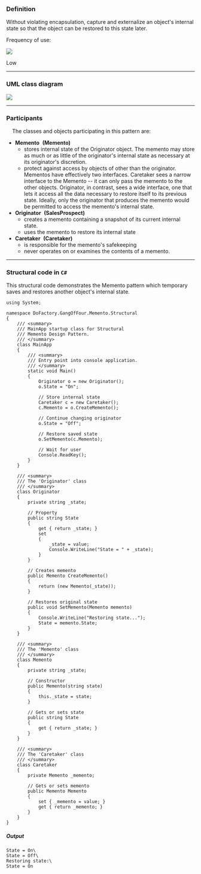 ### Definition

Without violating encapsulation, capture and externalize an object's internal state so that the object can be restored to this state later.

Frequency of use:

![](https://www.dofactory.com/images/use_low.gif)

Low

* * * * *

### UML class diagram

![](https://www.dofactory.com/images/diagrams/net/memento.gif)

* * * * *

### Participants

    The classes and objects participating in this pattern are:

-   **Memento**  **(Memento)**
    -   stores internal state of the Originator object. The memento may store as much or as little of the originator's internal state as necessary at its originator's discretion.
    -   protect against access by objects of other than the originator. Mementos have effectively two interfaces. Caretaker sees a narrow interface to the Memento -- it can only pass the memento to the other objects. Originator, in contrast, sees a wide interface, one that lets it access all the data necessary to restore itself to its previous state. Ideally, only the originator that produces the memento would be permitted to access the memento's internal state.
-   **Originator**  **(SalesProspect)**
    -   creates a memento containing a snapshot of its current internal state.
    -   uses the memento to restore its internal state
-   **Caretaker**  **(Caretaker)**
    -   is responsible for the memento's safekeeping
    -   never operates on or examines the contents of a memento.

* * * * *

### Structural code in `C#`

This structural code demonstrates the Memento pattern which temporary saves and restores another object's internal state.

    using System;
    
    namespace DoFactory.GangOfFour.Memento.Structural
    {
        /// <summary>
        /// MainApp startup class for Structural 
        /// Memento Design Pattern.
        /// </summary>
        class MainApp
        {
            /// <summary>
            /// Entry point into console application.
            /// </summary>
            static void Main()
            {
                Originator o = new Originator();
                o.State = "On";
    
                // Store internal state
                Caretaker c = new Caretaker();
                c.Memento = o.CreateMemento();
    
                // Continue changing originator
                o.State = "Off";
    
                // Restore saved state
                o.SetMemento(c.Memento);
    
                // Wait for user
                Console.ReadKey();
            }
        }
    
        /// <summary>
        /// The 'Originator' class
        /// </summary>
        class Originator
        {
            private string _state;
    
            // Property
            public string State
            {
                get { return _state; }
                set
                {
                    _state = value;
                    Console.WriteLine("State = " + _state);
                }
            }
    
            // Creates memento 
            public Memento CreateMemento()
            {
                return (new Memento(_state));
            }
    
            // Restores original state
            public void SetMemento(Memento memento)
            {
                Console.WriteLine("Restoring state...");
                State = memento.State;
            }
        }
    
        /// <summary>
        /// The 'Memento' class
        /// </summary>
        class Memento
        {
            private string _state;
    
            // Constructor
            public Memento(string state)
            {
                this._state = state;
            }
    
            // Gets or sets state
            public string State
            {
                get { return _state; }
            }
        }
    
        /// <summary>
        /// The 'Caretaker' class
        /// </summary>
        class Caretaker
        {
            private Memento _memento;
    
            // Gets or sets memento
            public Memento Memento
            {
                set { _memento = value; }
                get { return _memento; }
            }
        }
    }

##### Output

    State = On\
    State = Off\
    Restoring state:\
    State = On